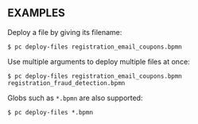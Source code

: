 ## EXAMPLES

Deploy a file by giving its filename:

    $ pc deploy-files registration_email_coupons.bpmn

Use multiple arguments to deploy multiple files at once:

    $ pc deploy-files registration_email_coupons.bpmn registration_fraud_detection.bpmn

Globs such as `*.bpmn` are also supported:

    $ pc deploy-files *.bpmn
